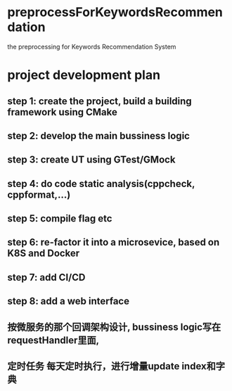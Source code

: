 # preprocessForKeywordsRecommendation
the preprocessing for Keywords Recommendation System
# project development plan
## step 1: create the project, build a building framework using CMake
## step 2: develop the main bussiness logic 
## step 3: create UT using GTest/GMock
## step 4: do code static analysis(cppcheck, cppformat,...) 
## step 5: compile flag etc
## step 6: re-factor it into a microsevice, based on K8S and Docker
## step 7: add CI/CD 
## step 8: add a web interface


## 按微服务的那个回调架构设计, bussiness logic写在requestHandler里面,
## 定时任务 每天定时执行，进行增量update index和字典